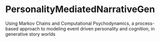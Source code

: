 # PersonalityMediatedNarrativeGen
Using Markov Chains and Computational Psychodynamics, a process-based approach to modeling event driven personality and cognition, in generative story worlds
